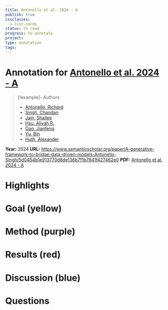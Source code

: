 ```yaml
---
title: Antonello et al. 2024 - A
publish: true
cssclasses:
  - list-cards
status: to read
progress: to annotate
project:
type: annotation
tags:
---
```

# Annotation for [Antonello et al. 2024 - A](Papers/References/Antonello%20et%20al.%202024%20-%20A)

> [!example]- Authors
> - [Antonello, Richard](Antonello%2C%20Richard)
> - [Singh, Chandan](Singh%2C%20Chandan)
> - [Jain, Shailee](Jain%2C%20Shailee)
> - [Hsu, Aliyah R.](Hsu%2C%20Aliyah%20R.)
> - [Gao, Jianfeng](Gao%2C%20Jianfeng)
> - [Yu, Bin](Yu%2C%20Bin)
> - [Huth, Alexander](Huth%2C%20Alexander)

**Year:** 2024
**URL:** https://www.semanticscholar.org/paper/A-generative-framework-to-bridge-data-driven-models-Antonello-Singh/5d0454b1e913770d8de136b7f1b7841f427462e0
**PDF:** [Antonello et al. 2024 - A](Papers/PDFs/Antonello%20et%20al.%202024%20-%20A%20generative%20framework%20to%20bridge%20data-driven%20models%20and%20scientific%20theories%20in%20language%20neuroscience.pdf)

# Highlights


# Goal (yellow)


# Method (purple)


# Results (red)


# Discussion (blue)


# Questions

